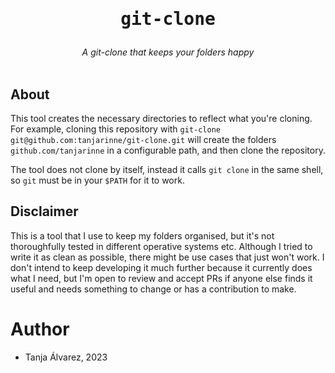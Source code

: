 <h1 align="center"><pre>git-clone</pre></h1>

<div align="center">
    <i>A git-clone that keeps your folders happy</i>
</div>
<br>

## About

This tool creates the necessary directories to reflect what you're cloning. For example, cloning this repository with `git-clone git@github.com:tanjarinne/git-clone.git` will create the folders `github.com/tanjarinne` in a configurable path, and then clone the repository.

The tool does not clone by itself, instead it calls `git clone` in the same shell, so `git` must be in your `$PATH` for it to work.

## Disclaimer

This is a tool that I use to keep my folders organised, but it's not thoroughfully tested in different operative systems etc. Although I tried to write it as clean as possible, there might be use cases that just won't work. I don't intend to keep developing it much further because it currently does what I need, but I'm open to review and accept PRs if anyone else finds it useful and needs something to change or has a contribution to make.

# Author

- Tanja Álvarez, 2023
